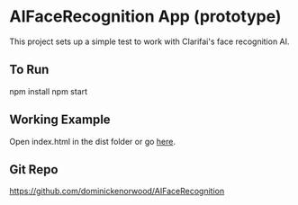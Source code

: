 # AIFaceRecognition App (prototype)
This project sets up a simple test to work with Clarifai's face recognition AI.

## To Run
npm install
npm start

## Working Example
Open index.html in the dist folder or go <a href="http://dominicknorwood.com/faceai/" target="_blank">here</a>.

## Git Repo
<a href="https://github.com/dominickenorwood/AIFaceRecognition">https://github.com/dominickenorwood/AIFaceRecognition</a>
